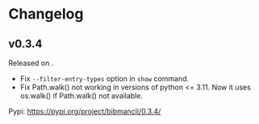 # Changelog

## v0.3.4

Released on .

- Fix `--filter-entry-types` option in `show` command.
- Fix Path.walk() not working in versions of python <= 3.11. Now it uses os.walk() if Path.walk() not available.

Pypi: https://pypi.org/project/bibmancli/0.3.4/